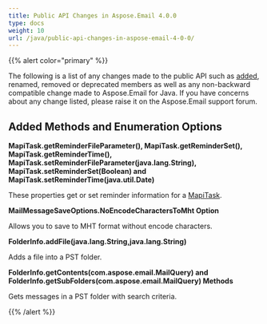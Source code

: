 ```yaml
---
title: Public API Changes in Aspose.Email 4.0.0
type: docs
weight: 10
url: /java/public-api-changes-in-aspose-email-4-0-0/
---
```


{{% alert color="primary" %}} 

The following is a list of any changes made to the public API such as [added](/java/public-api-changes-in-aspose-email-4-0-0/), renamed, removed or deprecated members as well as any non-backward compatible change made to Aspose.Email for Java. If you have concerns about any change listed, please raise it on the Aspose.Email support forum.

## **Added Methods and Enumeration Options**
**MapiTask.getReminderFileParameter(), MapiTask.getReminderSet(), MapiTask.getReminderTime(), MapiTask.setReminderFileParameter(java.lang.String), MapiTask.setReminderSet(Boolean) and MapiTask.setReminderTime(java.util.Date)**

These properties get or set reminder information for a [MapiTask](https://apireference.aspose.com/email/java/com.aspose.email.class-use/mapitask).

**MailMessageSaveOptions.NoEncodeCharactersToMht Option**

Allows you to save to MHT format without encode characters.

**FolderInfo.addFile(java.lang.String,java.lang.String)**

Adds a file into a PST folder.

**FolderInfo.getContents(com.aspose.email.MailQuery) and FolderInfo.getSubFolders(com.aspose.email.MailQuery) Methods**

Gets messages in a PST folder with search criteria.

{{% /alert %}}

